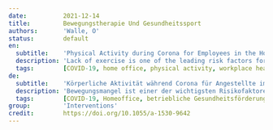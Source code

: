 ```yaml
---
date:          2021-12-14
title:         Bewegungstherapie Und Gesundheitssport
authors:       'Walle, O'
status:        default
en:
  subtitle:    'Physical Activity during Corona for Employees in the Home Office'
  description: 'Lack of exercise is one of the leading risk factors for health challenges. This is why it is generally recommended to carry out at least 150 minutes per week of moderate or 75 minutes of intense physical activity. Even before the corona pandemic, national and international studies highlighted inadequate physical activity in the population. In the study groups, physical activity inadequacy applied to over 50 percent of the test persons. As a result of the pandemic, there has been increased home office activity due to infection protection and the associated physical distancing measures. This has led to changes in the working and living environment and therefore also to changes in health behaviour. The present study there- fore looks into the questions of the effects of home office work on the physical activity of employees, the factors that play a role as well as the findings that can be derived for workplace health promotion. Methodology In June 2021, an online survey was carried out using the Global Physical Activity Questionnaire (GPAQ) of the World Health Organization (WHO) aswell as an additional questionnaire on changes in movement and sitting behaviour and the underlying reasons, as well as examples of activities and wishes for further action. The evaluation was carried out for the GPAQ questionnaire on the basis of the WHO guidelines and subsequent descriptive parameters and frequencies. The other variables were primarily evaluated with frequency distributions and free text responses using the qualitative data analysis (QDA) method. Results 193 employees from different companies and industries took part in the survey, of which 183 valid responses could be used for an activity evaluation. 25 percent had a low, 51 percent a moderate and 24 percent a high activity level. The average sitting time was 8.9 hours per day. There was both an increase in activity behavior in some study participants during the pandemic and a decrease in others. Overall, there was a significant increase in terms of sitting time. The qualitative data shows reasons for the changes in movement behaviour. At the same time, possibilities for promoting physical activity are highlighted. Conclusions The study provides insights into the impact of working from home during the corona pandemic. At the same time, potential for the workplace health promotion in the home office becomes clearer.'
  tags:        [COVID-19, home office, physical activity, workplace health promotion, potential, sports]
de:
  subtitle:    'Körperliche Aktivität während Corona für Angestellte im Home Office'
  description: 'Bewegungsmangel ist einer der wichtigsten Risikofaktoren für gesundheitliche Probleme. Deshalb wird allgemein empfohlen, sich mindestens 150 Minuten pro Woche moderat oder 75 Minuten intensiv körperlich zu betätigen. Schon vor der Corona-Pandemie haben nationale und internationale Studien auf eine unzureichende körperliche Aktivität in der Bevölkerung hingewiesen. In den Studiengruppen waren über 50 Prozent der Probanden unzureichend körperlich aktiv. Infolge der Pandemie kam es aufgrund des Infektionsschutzes und der damit verbundenen körperlichen Distanzierungsmaßnahmen zu einer erhöhten Aktivität im Home Office. Dies hat zu Veränderungen im Arbeits- und Lebensumfeld und damit auch zu Veränderungen im Gesundheitsverhalten geführt. Die vorliegende Studie geht daher den Fragen nach, welche Auswirkungen die Arbeit im Homeoffice auf die körperliche Aktivität der Beschäftigten hat, welche Faktoren dabei eine Rolle spielen und welche Erkenntnisse sich für die betriebliche Gesundheitsförderung ableiten lassen. Methodik Im Juni 2021 wurde eine Online-Befragung mit dem Global Physical Activity Questionnaire (GPAQ) der Weltgesundheitsorganisation (WHO) sowie einem zusätzlichen Fragebogen zu Veränderungen im Bewegungs- und Sitzverhalten und den zugrunde liegenden Ursachen sowie Beispielen von Aktivitäten und Wünschen für weitere Maßnahmen durchgeführt. Die Auswertung erfolgte für den GPAQ-Fragebogen in Anlehnung an die WHO-Richtlinien und anschließende deskriptive Parameter und Häufigkeiten. Die anderen Variablen wurden primär mit Häufigkeitsverteilungen und Freitextantworten nach der Methode der qualitativen Datenanalyse (QDA) ausgewertet. Ergebnisse 193 Mitarbeiter aus verschiedenen Unternehmen und Branchen nahmen an der Befragung teil, von denen 183 gültige Antworten für eine Tätigkeitsbewertung verwendet werden konnten. 25 Prozent hatten ein niedriges, 51 Prozent ein mittleres und 24 Prozent ein hohes Aktivitätsniveau. Die durchschnittliche Sitzdauer lag bei 8,9 Stunden pro Tag. Bei einigen Studienteilnehmern nahm das Aktivitätsverhalten während der Pandemie zu, während es bei anderen abnahm. Insgesamt gab es eine signifikante Zunahme der Sitzdauer. Die qualitativen Daten zeigen Gründe für die Veränderungen im Bewegungsverhalten auf. Gleichzeitig werden Möglichkeiten zur Förderung der körperlichen Aktivität aufgezeigt. Schlussfolgerungen Die Studie gibt Aufschluss über die Auswirkungen der Heimarbeit während der Corona-Pandemie. Gleichzeitig werden Potenziale für die betriebliche Gesundheitsförderung im Homeoffice deutlicher.' 
  tags:        [COVID-19, Homeoffice, betriebliche Gesundheitsförderung, Potenzial, Sport, Körperliche Aktivität]
group:         'Interventions'
credit:        https://doi.org/10.1055/a-1530-9642
---
```

